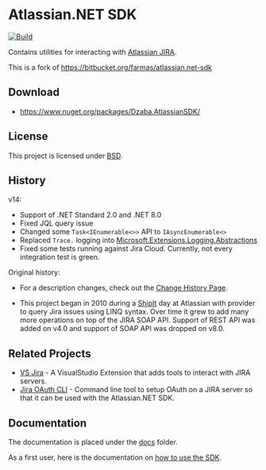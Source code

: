 # Atlassian.NET SDK

[![Build](https://github.com/dzaba1/Atlassian.NET/actions/workflows/build.yml/badge.svg)](https://github.com/dzaba1/Atlassian.NET/actions/workflows/build.yml)

Contains utilities for interacting with  [Atlassian JIRA](http://www.atlassian.com/software/jira).

This is a fork of https://bitbucket.org/farmas/atlassian.net-sdk

## Download

- https://www.nuget.org/packages/Dzaba.AtlassianSDK/

## License

This project is licensed under  [BSD](/LICENSE.md).

## History

v14:

- Support of .NET Standard 2.0 and .NET 8.0
- Fixed JQL query issue
- Changed some `Task<IEnumerable<>>` API to `IAsyncEnumerable<>`
- Replaced `Trace.` logging into [Microsoft.Extensions.Logging.Abstractions](https://learn.microsoft.com/en-us/dotnet/api/microsoft.extensions.logging.iloggerfactory)
- Fixed some tests running against Jira Cloud. Currently, not every integration test is green.

Original history:

- For a description changes, check out the [Change History Page](/docs/change-history.md).

- This project began in 2010 during a [ShipIt](https://www.atlassian.com/company/shipit) day at Atlassian with provider
  to query Jira issues using LINQ syntax. Over time it grew to add many more operations on top of the JIRA SOAP API.
  Support of REST API was added on v4.0 and support of SOAP API was dropped on v8.0.

## Related Projects

- [VS Jira](https://bitbucket.org/farmas/vsjira) - A VisualStudio Extension that adds tools to interact with JIRA
servers.
- [Jira OAuth CLI](https://bitbucket.org/farmas/atlassian.net-jira-oauth-cli) - Command line tool to setup OAuth on a JIRA server so that it can be used with the Atlassian.NET SDK.

## Documentation

The documentation is placed under the [docs](/docs) folder.

As a first user, here is the documentation on [how to use the SDK](/docs/how-to-use-the-sdk.md).
